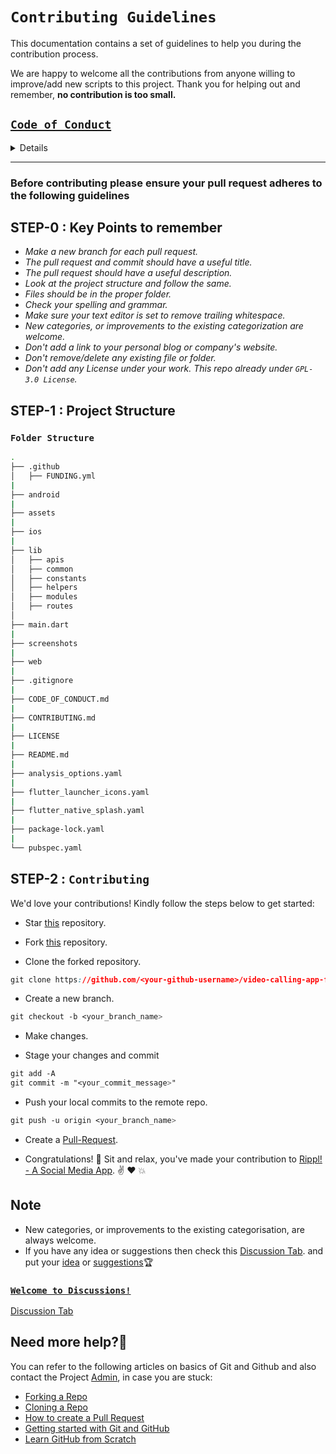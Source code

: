 # `Contributing Guidelines`

This documentation contains a set of guidelines to help you during the contribution process.

We are happy to welcome all the contributions from anyone willing to improve/add new scripts to this project. Thank you for helping out and remember, **no contribution is too small.**

[`Code of Conduct`](CODE_OF_CONDUCT.md)
---------------

<details>

```css
# Contributor Covenant Code of Conduct

## Our Pledge

We as members, contributors, and leaders pledge to make participation in our
community a harassment-free experience for everyone, regardless of age, body
size, visible or invisible disability, ethnicity, sex characteristics, gender
identity and expression, level of experience, education, socio-economic status,
nationality, personal appearance, race, religion, or sexual identity
and orientation.

We pledge to act and interact in ways that contribute to an open, welcoming,
diverse, inclusive, and healthy community.

## Our Standards

Examples of behavior that contributes to a positive environment for our
community include:

* Demonstrating empathy and kindness toward other people
* Being respectful of differing opinions, viewpoints, and experiences
* Giving and gracefully accepting constructive feedback
* Accepting responsibility and apologizing to those affected by our mistakes,
  and learning from the experience
* Focusing on what is best not just for us as individuals, but for the
  overall community

Examples of unacceptable behavior include:

* The use of sexualized language or imagery, and sexual attention or
  advances of any kind
* Trolling, insulting or derogatory comments, and personal or political attacks
* Public or private harassment
* Publishing others' private information, such as a physical or email
  address, without their explicit permission
* Other conduct which could reasonably be considered inappropriate in a
  professional setting

## Enforcement Responsibilities

Community leaders are responsible for clarifying and enforcing our standards of
acceptable behavior and will take appropriate and fair corrective action in
response to any behavior that they deem inappropriate, threatening, offensive,
or harmful.

Community leaders have the right and responsibility to remove, edit, or reject
comments, commits, code, wiki edits, issues, and other contributions that are
not aligned to this Code of Conduct, and will communicate reasons for moderation
decisions when appropriate.

## Scope

This Code of Conduct applies within all community spaces, and also applies when
an individual is officially representing the community in public spaces.
Examples of representing our community include using an official e-mail address,
posting via an official social media account, or acting as an appointed
representative at an online or offline event.

## Enforcement

Instances of abusive, harassing, or otherwise unacceptable behavior may be
reported to the community leaders responsible for enforcement at
nkr.nikhil.nkr@gmail.com.
All complaints will be reviewed and investigated promptly and fairly.

All community leaders are obligated to respect the privacy and security of the
reporter of any incident.

## Enforcement Guidelines

Community leaders will follow these Community Impact Guidelines in determining
the consequences for any action they deem in violation of this Code of Conduct:

### 1. Correction

**Community Impact**: Use of inappropriate language or other behavior deemed
unprofessional or unwelcome in the community.

**Consequence**: A private, written warning from community leaders, providing
clarity around the nature of the violation and an explanation of why the
behavior was inappropriate. A public apology may be requested.

### 2. Warning

**Community Impact**: A violation through a single incident or series
of actions.

**Consequence**: A warning with consequences for continued behavior. No
interaction with the people involved, including unsolicited interaction with
those enforcing the Code of Conduct, for a specified period of time. This
includes avoiding interactions in community spaces as well as external channels
like social media. Violating these terms may lead to a temporary or
permanent ban.

### 3. Temporary Ban

**Community Impact**: A serious violation of community standards, including
sustained inappropriate behavior.

**Consequence**: A temporary ban from any sort of interaction or public
communication with the community for a specified period of time. No public or
private interaction with the people involved, including unsolicited interaction
with those enforcing the Code of Conduct, is allowed during this period.
Violating these terms may lead to a permanent ban.

### 4. Permanent Ban

**Community Impact**: Demonstrating a pattern of violation of community
standards, including sustained inappropriate behavior,  harassment of an
individual, or aggression toward or disparagement of classes of individuals.

**Consequence**: A permanent ban from any sort of public interaction within
the community.

## Attribution

This Code of Conduct is adapted from the [Contributor Covenant][homepage],
version 2.0, available at
https://www.contributor-covenant.org/version/2/0/code_of_conduct.html.

Community Impact Guidelines were inspired by [Mozilla's code of conduct
enforcement ladder](https://github.com/mozilla/diversity).

[homepage]: https://www.contributor-covenant.org

For answers to common questions about this code of conduct, see the FAQ at
https://www.contributor-covenant.org/faq. Translations are available at
https://www.contributor-covenant.org/translations.

```

</details>

----------

### Before contributing please ensure your **pull request** adheres to the following guidelines

## STEP-0 : Key Points to remember

- *Make a new branch for each pull request.*
- *The pull request and commit should have a useful title.*
- *The pull request should have a useful description.*
- *Look at the project structure and follow the same.*
- *Files should be in the proper folder.*
- *Check your spelling and grammar.*
- *Make sure your text editor is set to remove trailing whitespace.*
- *New categories, or improvements to the existing categorization are welcome.*
- *Don't add a link to your personal blog or company's website.*
- *Don't remove/delete any existing file or folder.*
- *Don't add any License under your work. This repo already under `GPL-3.0 License`.*

## STEP-1 : Project Structure

### `Folder Structure`

```bash
.
├── .github
│   ├── FUNDING.yml
|
├── android
|
├── assets
|
├── ios
|
├── lib
│   ├── apis
│   ├── common
│   ├── constants
│   ├── helpers
│   ├── modules
│   ├── routes
│   
├── main.dart
|
├── screenshots
|
├── web
|
├── .gitignore
|
├── CODE_OF_CONDUCT.md
|
├── CONTRIBUTING.md
|
├── LICENSE
|
├── README.md
|
├── analysis_options.yaml
|
├── flutter_launcher_icons.yaml
|
├── flutter_native_splash.yaml
|
├── package-lock.yaml
|
└── pubspec.yaml
```

## STEP-2 : `Contributing`

We'd love your contributions! Kindly follow the steps below to get started:

- Star [this](https://github.com/nixrajput/video-calling-app-flutter) repository.

- Fork [this](https://github.com/nixrajput/video-calling-app-flutter) repository.

- Clone the forked repository.

```css
git clone https://github.com/<your-github-username>/video-calling-app-flutter
```

- Create a new branch.

```css
git checkout -b <your_branch_name>
```

- Make changes.

- Stage your changes and commit

```css
git add -A
git commit -m "<your_commit_message>"
```

- Push your local commits to the remote repo.

```css
git push -u origin <your_branch_name>
```

- Create a [Pull-Request](https://github.com/nixrajput/video-calling-app-flutter/pulls).

- Congratulations! 🎉 Sit and relax, you've made your contribution to [Rippl! - A Social Media App](https://github.com/nixrajput/video-calling-app-flutter). ✌️ ❤️ 💥

## **Note**

- New categories, or improvements to the existing categorisation, are always welcome.
- If you have any idea or suggestions then check this [Discussion Tab](https://github.com/nixrajput/video-calling-app-flutter/discussions). and put your [idea](https://github.com/nixrajput/video-calling-app-flutter/discussions/categories/ideas) or [suggestions](https://github.com/nixrajput/video-calling-app-flutter/discussions/categories/ideas)🏆

### [`Welcome to Discussions!`](https://github.com/nixrajput/video-calling-app-flutter/discussions)

[Discussion Tab](https://github.com/nixrajput/video-calling-app-flutter/discussions)

## Need more help?🤔

You can refer to the following articles on basics of Git and Github and also contact the Project [Admin](https://github.com/nixrajput), in case you are stuck:

- [Forking a Repo](https://help.github.com/en/github/getting-started-with-github/fork-a-repo)
- [Cloning a Repo](https://help.github.com/en/desktop/contributing-to-projects/creating-an-issue-or-pull-request)
- [How to create a Pull Request](https://opensource.com/article/19/7/create-pull-request-github)
- [Getting started with Git and GitHub](https://towardsdatascience.com/getting-started-with-git-and-github-6fcd0f2d4ac6)
- [Learn GitHub from Scratch](https://www.youtube.com/watch?v=BCQHnlnPusY&list=PLozRqGzj97d02YjR5JVqDwN2K0cAiT7VK)  
